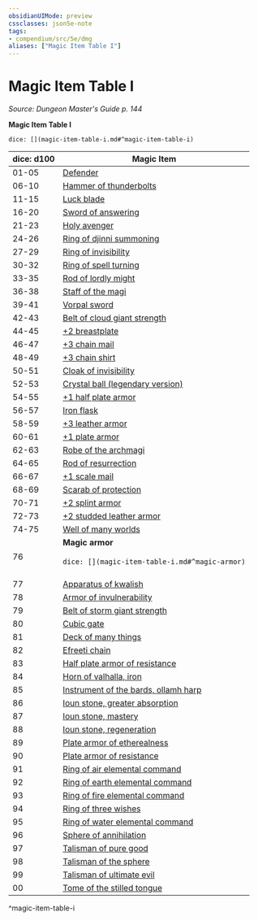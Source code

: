 ```yaml
---
obsidianUIMode: preview
cssclasses: json5e-note
tags:
- compendium/src/5e/dmg
aliases: ["Magic Item Table I"]
---
```

# Magic Item Table I
*Source: Dungeon Master's Guide p. 144* 

**Magic Item Table I**

`dice: [](magic-item-table-i.md#^magic-item-table-i)`

| dice: d100 | Magic Item |
|------------|------------|
| 01-05 | [Defender](2-Mechanics/CLI/items/defender.md) |
| 06-10 | [Hammer of thunderbolts](2-Mechanics/CLI/items/hammer-of-thunderbolts.md) |
| 11-15 | [Luck blade](2-Mechanics/CLI/items/luck-blade.md) |
| 16-20 | [Sword of answering](2-Mechanics/CLI/items/sword-of-answering-dmg.md) |
| 21-23 | [Holy avenger](2-Mechanics/CLI/items/holy-avenger.md) |
| 24-26 | [Ring of djinni summoning](2-Mechanics/CLI/items/ring-of-djinni-summoning.md) |
| 27-29 | [Ring of invisibility](2-Mechanics/CLI/items/ring-of-invisibility.md) |
| 30-32 | [Ring of spell turning](2-Mechanics/CLI/items/ring-of-spell-turning.md) |
| 33-35 | [Rod of lordly might](2-Mechanics/CLI/items/rod-of-lordly-might.md) |
| 36-38 | [Staff of the magi](2-Mechanics/CLI/items/staff-of-the-magi.md) |
| 39-41 | [Vorpal sword](2-Mechanics/CLI/items/vorpal-sword.md) |
| 42-43 | [Belt of cloud giant strength](2-Mechanics/CLI/items/belt-of-cloud-giant-strength.md) |
| 44-45 | [+2 breastplate](2-Mechanics/CLI/items/2-armor.md) |
| 46-47 | [+3 chain mail](2-Mechanics/CLI/items/3-armor.md) |
| 48-49 | [+3 chain shirt](2-Mechanics/CLI/items/3-armor.md) |
| 50-51 | [Cloak of invisibility](2-Mechanics/CLI/items/cloak-of-invisibility.md) |
| 52-53 | [Crystal ball (legendary version)](2-Mechanics/CLI/items/crystal-ball-legendary-version-dmg.md) |
| 54-55 | [+1 half plate armor](2-Mechanics/CLI/items/1-armor.md) |
| 56-57 | [Iron flask](2-Mechanics/CLI/items/iron-flask.md) |
| 58-59 | [+3 leather armor](2-Mechanics/CLI/items/3-armor.md) |
| 60-61 | [+1 plate armor](2-Mechanics/CLI/items/1-armor.md) |
| 62-63 | [Robe of the archmagi](2-Mechanics/CLI/items/robe-of-the-archmagi.md) |
| 64-65 | [Rod of resurrection](2-Mechanics/CLI/items/rod-of-resurrection.md) |
| 66-67 | [+1 scale mail](2-Mechanics/CLI/items/1-armor.md) |
| 68-69 | [Scarab of protection](2-Mechanics/CLI/items/scarab-of-protection.md) |
| 70-71 | [+2 splint armor](2-Mechanics/CLI/items/2-armor.md) |
| 72-73 | [+2 studded leather armor](2-Mechanics/CLI/items/2-armor.md) |
| 74-75 | [Well of many worlds](2-Mechanics/CLI/items/well-of-many-worlds.md) |
| 76 | **Magic armor**<br /><br />`dice: [](magic-item-table-i.md#^magic-armor)`<br /><br />| dice: 1d12 |  |<br />|------------|--|<br />| 1-2 | [+2 half plate armor](2-Mechanics/CLI/items/2-armor.md) |<br />| 3-4 | [+2 plate armor](2-Mechanics/CLI/items/2-armor.md) |<br />| 5-6 | [+3 studded leather armor](2-Mechanics/CLI/items/3-armor.md) |<br />| 7-8 | [+3 breastplate](2-Mechanics/CLI/items/3-armor.md) |<br />| 9-10 | [+3 splint armor](2-Mechanics/CLI/items/3-armor.md) |<br />| 11 | [+3 half plate armor](2-Mechanics/CLI/items/3-armor.md) |<br />| 12 | [+3 plate armor](2-Mechanics/CLI/items/3-armor.md) |<br />^magic-armor |
| 77 | [Apparatus of kwalish](2-Mechanics/CLI/items/apparatus-of-kwalish.md) |
| 78 | [Armor of invulnerability](2-Mechanics/CLI/items/armor-of-invulnerability.md) |
| 79 | [Belt of storm giant strength](2-Mechanics/CLI/items/belt-of-storm-giant-strength.md) |
| 80 | [Cubic gate](2-Mechanics/CLI/items/cubic-gate.md) |
| 81 | [Deck of many things](2-Mechanics/CLI/items/deck-of-many-things.md) |
| 82 | [Efreeti chain](2-Mechanics/CLI/items/efreeti-chain.md) |
| 83 | [Half plate armor of resistance](2-Mechanics/CLI/items/armor-of-resistance-dmg.md) |
| 84 | [Horn of valhalla, iron](2-Mechanics/CLI/items/horn-of-valhalla-iron.md) |
| 85 | [Instrument of the bards, ollamh harp](2-Mechanics/CLI/items/instrument-of-the-bards-ollamh-harp.md) |
| 86 | [Ioun stone, greater absorption](2-Mechanics/CLI/items/ioun-stone-greater-absorption.md) |
| 87 | [Ioun stone, mastery](2-Mechanics/CLI/items/ioun-stone-mastery.md) |
| 88 | [Ioun stone, regeneration](2-Mechanics/CLI/items/ioun-stone-regeneration.md) |
| 89 | [Plate armor of etherealness](2-Mechanics/CLI/items/plate-armor-of-etherealness.md) |
| 90 | [Plate armor of resistance](2-Mechanics/CLI/items/armor-of-resistance-dmg.md) |
| 91 | [Ring of air elemental command](2-Mechanics/CLI/items/ring-of-air-elemental-command.md) |
| 92 | [Ring of earth elemental command](2-Mechanics/CLI/items/ring-of-earth-elemental-command.md) |
| 93 | [Ring of fire elemental command](2-Mechanics/CLI/items/ring-of-fire-elemental-command.md) |
| 94 | [Ring of three wishes](2-Mechanics/CLI/items/ring-of-three-wishes.md) |
| 95 | [Ring of water elemental command](2-Mechanics/CLI/items/ring-of-water-elemental-command.md) |
| 96 | [Sphere of annihilation](2-Mechanics/CLI/items/sphere-of-annihilation.md) |
| 97 | [Talisman of pure good](2-Mechanics/CLI/items/talisman-of-pure-good.md) |
| 98 | [Talisman of the sphere](2-Mechanics/CLI/items/talisman-of-the-sphere.md) |
| 99 | [Talisman of ultimate evil](2-Mechanics/CLI/items/talisman-of-ultimate-evil.md) |
| 00 | [Tome of the stilled tongue](2-Mechanics/CLI/items/tome-of-the-stilled-tongue.md) |
^magic-item-table-i